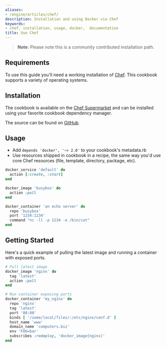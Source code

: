 ```yaml
---
aliases:
- /engine/articles/chef/
description: Installation and using Docker via Chef
keywords:
- chef, installation, usage, docker,  documentation
title: Use Chef
---
```


> **Note**:
> Please note this is a community contributed installation path.

## Requirements

To use this guide you'll need a working installation of
[Chef](https://www.chef.io/). This cookbook supports a variety of
operating systems.

## Installation

The cookbook is available on the [Chef Supermarket](https://supermarket.chef.io/cookbooks/docker) and can be
installed using your favorite cookbook dependency manager.

The source can be found on
[GitHub](https://github.com/someara/chef-docker).

Usage
-----
- Add ```depends 'docker', '~> 2.0'``` to your cookbook's metadata.rb
- Use resources shipped in cookbook in a recipe, the same way you'd
  use core Chef resources (file, template, directory, package, etc).

```ruby
docker_service 'default' do
  action [:create, :start]
end

docker_image 'busybox' do
  action :pull
end

docker_container 'an echo server' do
  repo 'busybox'
  port '1234:1234'
  command "nc -ll -p 1234 -e /bin/cat"
end
```

## Getting Started
Here's a quick example of pulling the latest image and running a
container with exposed ports.

```ruby
# Pull latest image
docker_image 'nginx' do
  tag 'latest'
  action :pull
end

# Run container exposing ports
docker_container 'my_nginx' do
  repo 'nginx'
  tag 'latest'
  port '80:80'
  binds [ '/some/local/files/:/etc/nginx/conf.d' ]
  host_name 'www'
  domain_name 'computers.biz'
  env 'FOO=bar'
  subscribes :redeploy, 'docker_image[nginx]'
end
```
